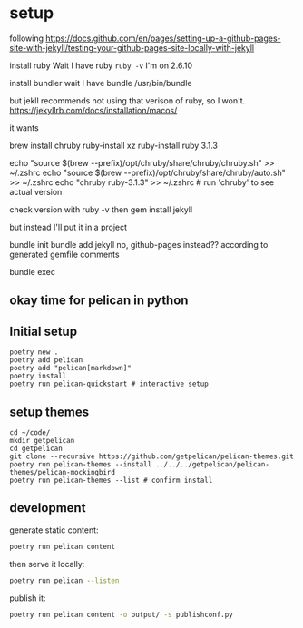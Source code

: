 # setup

following https://docs.github.com/en/pages/setting-up-a-github-pages-site-with-jekyll/testing-your-github-pages-site-locally-with-jekyll

install ruby Wait I have ruby `ruby -v` I'm on 2.6.10

install bundler wait I have bundle /usr/bin/bundle


but jekll recommends not using that verison of ruby, so I won't.
https://jekyllrb.com/docs/installation/macos/

it wants

brew install chruby ruby-install xz
ruby-install ruby 3.1.3

echo "source $(brew --prefix)/opt/chruby/share/chruby/chruby.sh" >> ~/.zshrc
echo "source $(brew --prefix)/opt/chruby/share/chruby/auto.sh" >> ~/.zshrc
echo "chruby ruby-3.1.3" >> ~/.zshrc # run 'chruby' to see actual version

check version with ruby -v
then
gem install jekyll


but instead I'll put it in a project

bundle init
bundle add jekyll
no, github-pages instead?? according to generated gemfile comments

bundle exec


## okay time for pelican in python

## Initial setup

```
poetry new .
poetry add pelican
poetry add "pelican[markdown]"
poetry install
poetry run pelican-quickstart # interactive setup
```

## setup themes

```
cd ~/code/
mkdir getpelican
cd getpelican
git clone --recursive https://github.com/getpelican/pelican-themes.git
poetry run pelican-themes --install ../../../getpelican/pelican-themes/pelican-mockingbird 
poetry run pelican-themes --list # confirm install
```

## development

generate static content:

```bash
poetry run pelican content
```

then serve it locally:

```bash
poetry run pelican --listen
```

publish it:

```bash
poetry run pelican content -o output/ -s publishconf.py
```